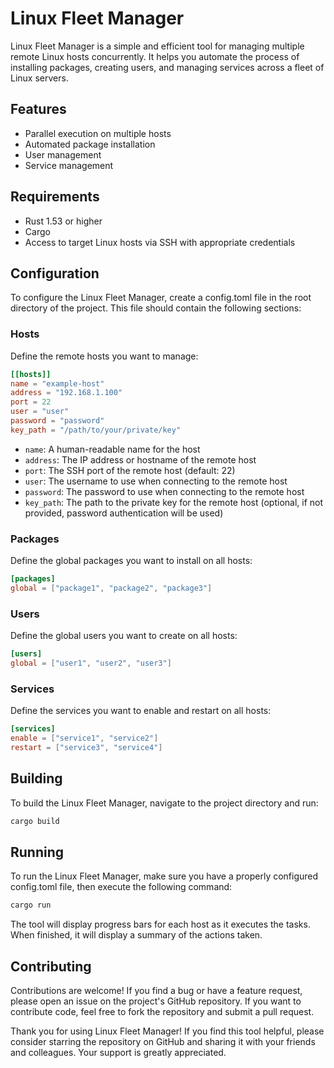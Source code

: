 # Linux Fleet Manager
Linux Fleet Manager is a simple and efficient tool for managing multiple remote Linux hosts concurrently. It helps you automate the process of installing packages, creating users, and managing services across a fleet of Linux servers.

## Features
* Parallel execution on multiple hosts
* Automated package installation
* User management
* Service management

## Requirements
* Rust 1.53 or higher
* Cargo
* Access to target Linux hosts via SSH with appropriate credentials

## Configuration
To configure the Linux Fleet Manager, create a config.toml file in the root directory of the project. This file should contain the following sections:

### Hosts
Define the remote hosts you want to manage:

```toml
[[hosts]]
name = "example-host"
address = "192.168.1.100"
port = 22
user = "user"
password = "password"
key_path = "/path/to/your/private/key"
```

* `name`: A human-readable name for the host
* `address`: The IP address or hostname of the remote host
* `port`: The SSH port of the remote host (default: 22)
* `user`: The username to use when connecting to the remote host
* `password`: The password to use when connecting to the remote host
* `key_path`: The path to the private key for the remote host (optional, if not provided, password authentication will be used)

### Packages
Define the global packages you want to install on all hosts:

```toml
[packages]
global = ["package1", "package2", "package3"]
```

### Users
Define the global users you want to create on all hosts:

```toml
[users]
global = ["user1", "user2", "user3"]
```

### Services
Define the services you want to enable and restart on all hosts:

```toml
[services]
enable = ["service1", "service2"]
restart = ["service3", "service4"]
```

## Building
To build the Linux Fleet Manager, navigate to the project directory and run:

```bash
cargo build
```

## Running
To run the Linux Fleet Manager, make sure you have a properly configured config.toml file, then execute the following command:

```bash
cargo run
```

The tool will display progress bars for each host as it executes the tasks. When finished, it will display a summary of the actions taken.

## Contributing
Contributions are welcome! If you find a bug or have a feature request, please open an issue on the project's GitHub repository. If you want to contribute code, feel free to fork the repository and submit a pull request.

Thank you for using Linux Fleet Manager! If you find this tool helpful, please consider starring the repository on GitHub and sharing it with your friends and colleagues. Your support is greatly appreciated.
